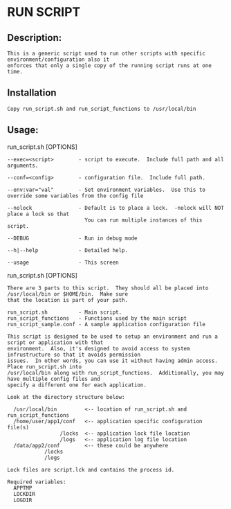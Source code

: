 # RUN SCRIPT


## Description:
    This is a generic script used to run other scripts with specific environment/configuration also it 
    enforces that only a single copy of the running script runs at one time.

## Installation
    Copy run_script.sh and run_script_functions to /usr/local/bin

## Usage:

  run_script.sh [OPTIONS]

    --exec=<script>        - script to execute.  Include full path and all arguments.

    --conf=<config>        - configuration file.  Include full path.

    --env:var="val"        - Set environment variables.  Use this to override some variables from the config file

    --nolock               - Default is to place a lock.  -nolock will NOT place a lock so that
                             You can run multiple instances of this script.

    --DEBUG                - Run in debug mode

    --h|--help             - Detailed help.

    --usage                - This screen

    
  run_script.sh [OPTIONS]

    There are 3 parts to this script.  They should all be placed into /usr/local/bin or $HOME/bin.  Make sure 
    that the location is part of your path.

    run_script.sh          - Main script.
    run_script_functions   - Functions used by the main script
    run_script_sample.conf - A sample application configuration file

    This script is designed to be used to setup an environment and run a script or application with that 
    environment.  Also, it's designed to avoid access to system infrustructure so that it avoids permission 
    issues.  In other words, you can use it without having admin access.  Place run_script.sh into 
    /usr/local/bin along with run_script_functions.  Additionally, you may have multiple config files and 
    specify a different one for each application.  
    
    Look at the directory structure below:

      /usr/local/bin         <-- location of run_script.sh and run_script_functions
      /home/user/app1/conf   <-- application specific configuration file(s)
                     /locks  <-- application lock file location
                     /logs   <-- application log file location
      /data/app2/conf        <-- these could be anywhere
                /locks
                /logs   

    Lock files are script.lck and contains the process id.

    Required variables:
      APPTMP
      LOCKDIR
      LOGDIR

